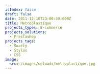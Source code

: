 ```yaml
---
isIndex: false
draft: false
date: 2011-12-10T23:00:00.000Z
title: Metroplastique
projects_types: E-commerce
projects_solutions:
  - Prestashop
projects_tags:
  - Smarty
  - Stylus
  - CSS
image:
  src: /images/uploads/metroplastique.jpg
---
```

